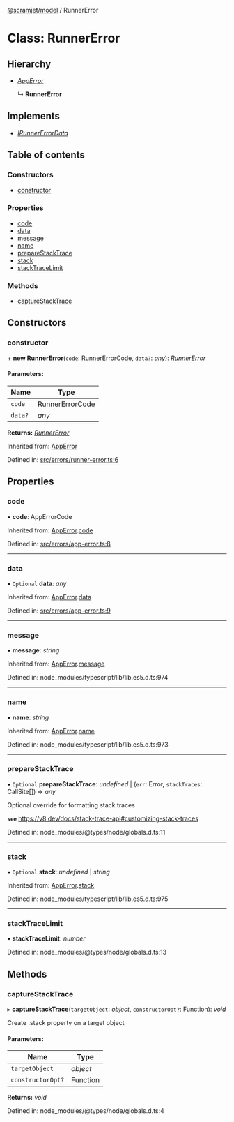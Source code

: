 [@scramjet/model](../README.md) / RunnerError

# Class: RunnerError

## Hierarchy

* [*AppError*](apperror.md)

  ↳ **RunnerError**

## Implements

* [*IRunnerErrorData*](../README.md#irunnererrordata)

## Table of contents

### Constructors

- [constructor](runnererror.md#constructor)

### Properties

- [code](runnererror.md#code)
- [data](runnererror.md#data)
- [message](runnererror.md#message)
- [name](runnererror.md#name)
- [prepareStackTrace](runnererror.md#preparestacktrace)
- [stack](runnererror.md#stack)
- [stackTraceLimit](runnererror.md#stacktracelimit)

### Methods

- [captureStackTrace](runnererror.md#capturestacktrace)

## Constructors

### constructor

\+ **new RunnerError**(`code`: RunnerErrorCode, `data?`: *any*): [*RunnerError*](runnererror.md)

#### Parameters:

Name | Type |
------ | ------ |
`code` | RunnerErrorCode |
`data?` | *any* |

**Returns:** [*RunnerError*](runnererror.md)

Inherited from: [AppError](apperror.md)

Defined in: [src/errors/runner-error.ts:6](https://github.com/scramjet-cloud-platform/scramjet-csi-dev/blob/01ff585/packages/model/src/errors/runner-error.ts#L6)

## Properties

### code

• **code**: AppErrorCode

Inherited from: [AppError](apperror.md).[code](apperror.md#code)

Defined in: [src/errors/app-error.ts:8](https://github.com/scramjet-cloud-platform/scramjet-csi-dev/blob/01ff585/packages/model/src/errors/app-error.ts#L8)

___

### data

• `Optional` **data**: *any*

Inherited from: [AppError](apperror.md).[data](apperror.md#data)

Defined in: [src/errors/app-error.ts:9](https://github.com/scramjet-cloud-platform/scramjet-csi-dev/blob/01ff585/packages/model/src/errors/app-error.ts#L9)

___

### message

• **message**: *string*

Inherited from: [AppError](apperror.md).[message](apperror.md#message)

Defined in: node_modules/typescript/lib/lib.es5.d.ts:974

___

### name

• **name**: *string*

Inherited from: [AppError](apperror.md).[name](apperror.md#name)

Defined in: node_modules/typescript/lib/lib.es5.d.ts:973

___

### prepareStackTrace

• `Optional` **prepareStackTrace**: *undefined* \| (`err`: Error, `stackTraces`: CallSite[]) => *any*

Optional override for formatting stack traces

**`see`** https://v8.dev/docs/stack-trace-api#customizing-stack-traces

Defined in: node_modules/@types/node/globals.d.ts:11

___

### stack

• `Optional` **stack**: *undefined* \| *string*

Inherited from: [AppError](apperror.md).[stack](apperror.md#stack)

Defined in: node_modules/typescript/lib/lib.es5.d.ts:975

___

### stackTraceLimit

• **stackTraceLimit**: *number*

Defined in: node_modules/@types/node/globals.d.ts:13

## Methods

### captureStackTrace

▸ **captureStackTrace**(`targetObject`: *object*, `constructorOpt?`: Function): *void*

Create .stack property on a target object

#### Parameters:

Name | Type |
------ | ------ |
`targetObject` | *object* |
`constructorOpt?` | Function |

**Returns:** *void*

Defined in: node_modules/@types/node/globals.d.ts:4
